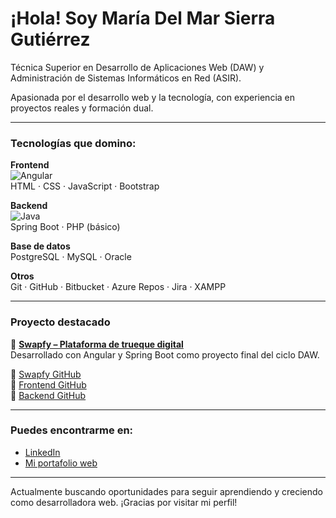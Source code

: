 # ¡Hola! Soy María Del Mar Sierra Gutiérrez

 Técnica Superior en Desarrollo de Aplicaciones Web (DAW) y Administración de Sistemas Informáticos en Red (ASIR).  
 
 Apasionada por el desarrollo web y la tecnología, con experiencia en proyectos reales y formación dual.

---

### Tecnologías que domino:

**Frontend**  
![Angular](https://img.shields.io/badge/-Angular-DD0031?style=flat&logo=angular&logoColor=white)  
HTML · CSS · JavaScript · Bootstrap

**Backend**  
![Java](https://img.shields.io/badge/-Java-007396?style=flat&logo=java&logoColor=white)  
Spring Boot · PHP (básico)

**Base de datos**  
PostgreSQL · MySQL · Oracle

**Otros**  
Git · GitHub · Bitbucket · Azure Repos · Jira · XAMPP

---

### Proyecto destacado

🔗 [**Swapfy – Plataforma de trueque digital**](https://swapfy-frontend.vercel.app)  
Desarrollado con Angular y Spring Boot como proyecto final del ciclo DAW.

📁 [Swapfy GitHub](https://github.com/MarSierraG/swapfy)  
📁 [Frontend GitHub](https://github.com/MarSierraG/swapfy-frontend)  
📁 [Backend GitHub](https://github.com/MarSierraG/swapfy-backend)

---

### Puedes encontrarme en:

- [LinkedIn](https://www.linkedin.com/in/maría-del-mar-sierra-gutiérrez-19a2b928b/)
- [Mi portafolio web](https://portfolio-one-snowy-67.vercel.app)

---

Actualmente buscando oportunidades para seguir aprendiendo y creciendo como desarrolladora web. ¡Gracias por visitar mi perfil!
